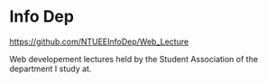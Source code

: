 # Info Dep
https://github.com/NTUEEInfoDep/Web_Lecture

Web developement lectures held by the Student Association of the department I study at.

